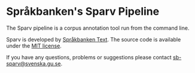 # Språkbanken's Sparv Pipeline

The Sparv pipeline is a corpus annotation tool run from the command line.

Sparv is developed by [Språkbanken Text](https://spraakbanken.gu.se/). The source code is available under the [MIT
license](https://opensource.org/licenses/MIT).

If you have any questions, problems or suggestions please contact <sb-sparv@svenska.gu.se>.
